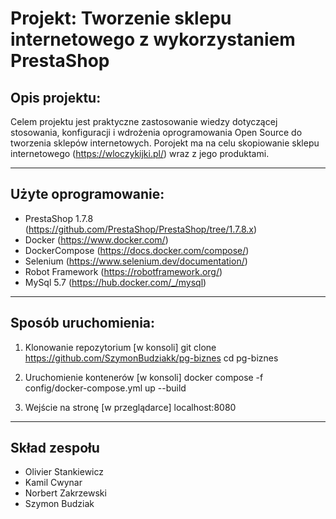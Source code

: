 # Projekt: Tworzenie sklepu internetowego z wykorzystaniem PrestaShop

## Opis projektu:

Celem projektu jest praktyczne zastosowanie wiedzy dotyczącej stosowania, konfiguracji i wdrożenia oprogramowania Open Source do tworzenia sklepów internetowych. Porojekt ma na celu skopiowanie sklepu internetowego (https://wloczykijki.pl/) wraz z jego produktami.

---

## Użyte oprogramowanie:

- PrestaShop 1.7.8 (https://github.com/PrestaShop/PrestaShop/tree/1.7.8.x)
- Docker (https://www.docker.com/)
- DockerCompose (https://docs.docker.com/compose/)
- Selenium (https://www.selenium.dev/documentation/)
- Robot Framework (https://robotframework.org/)
- MySql 5.7 (https://hub.docker.com/_/mysql)

---

## Sposób uruchomienia:

1. Klonowanie repozytorium
   [w konsoli]
   git clone https://github.com/SzymonBudziakk/pg-biznes
   cd pg-biznes

2. Uruchomienie kontenerów
   [w konsoli]
   docker compose -f config/docker-compose.yml up --build

3. Wejście na stronę
   [w przeglądarce]
   localhost:8080

---

## Skład zespołu

- Olivier Stankiewicz
- Kamil Cwynar
- Norbert Zakrzewski
- Szymon Budziak
